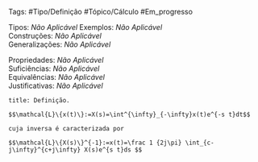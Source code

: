 Tags: #Tipo/Definição #Tópico/Cálculo #Em_progresso

Tipos: _Não Aplicável_ 
Exemplos: _Não Aplicável_  
Construções: _Não Aplicável_  
Generalizações: _Não Aplicável_

Propriedades: _Não Aplicável_  
Suficiências: _Não Aplicável_  
Equivalências: _Não Aplicável_  
Justificativas: _Não Aplicável_

```ad-abstract
title: Definição.

$$\mathcal{L}\{x(t)\}:=X(s)=\int^{\infty}_{-\infty}x(t)e^{-s t}dt$$

cuja inversa é caracterizada por

$$\mathcal{L}\{X(s)\}^{-1}:=x(t)=\frac 1 {2j\pi} \int_{c-j\infty}^{c+j\infty} X(s)e^{s t}ds $$
```
